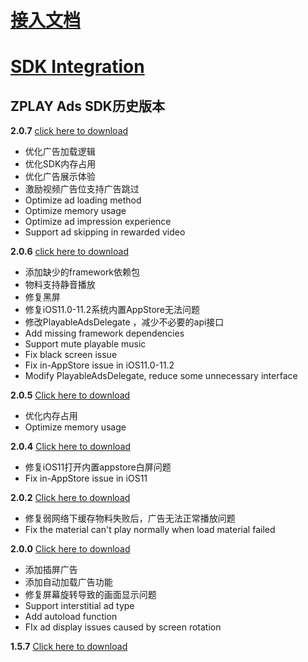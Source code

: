 # [接入文档](https://github.com/zplayads/PlayableAdsDemo-iOS/blob/master/README-CN.md)

# [SDK Integration](https://github.com/zplayads/PlayableAdsDemo-iOS/blob/master/README-EN.md)

## ZPLAY Ads SDK历史版本
**2.0.7** [click here to download](https://github.com/zplayads/PlayableAdsDemo-iOS/tree/2.0.7)

- 优化广告加载逻辑
- 优化SDK内存占用
- 优化广告展示体验
- 激励视频广告位支持广告跳过
- Optimize ad loading method
- Optimize memory usage
- Optimize ad impression experience
- Support ad skipping in rewarded video



**2.0.6** [click here to download](https://github.com/zplayads/PlayableAdsDemo-iOS/tree/2.0.6)
* 添加缺少的framework依赖包
* 物料支持静音播放
* 修复黑屏
* 修复iOS11.0-11.2系统内置AppStore无法问题
* 修改PlayableAdsDelegate ，减少不必要的api接口
* Add missing framework dependencies
* Support mute playable music
* Fix black screen issue
* Fix in-AppStore issue in iOS11.0-11.2
* Modify PlayableAdsDelegate, reduce some unnecessary interface

**2.0.5** [Click here to download](https://github.com/zplayads/PlayableAdsDemo-iOS/tree/2.0.5)
* 优化内存占用
* Optimize memory usage

**2.0.4** [Click here to download](https://github.com/zplayads/PlayableAdsDemo-iOS/tree/2.0.4)
* 修复iOS11打开内置appstore白屏问题
* Fix in-AppStore issue in iOS11


**2.0.2** [Click here to download](https://github.com/zplayads/PlayableAdsDemo-iOS/tree/2.0.2)
* 修复弱网络下缓存物料失败后，广告无法正常播放问题
* Fix the material can't play normally when load material failed

**2.0.0** [Click here to download](https://github.com/zplayads/PlayableAdsDemo-iOS/tree/2.0.0)
* 添加插屏广告
* 添加自动加载广告功能
* 修复屏幕旋转导致的画面显示问题
* Support interstitial ad type
* Add autoload function
* FIx ad display issues caused by screen rotation

**1.5.7** [Click here to download](https://github.com/zplayads/PlayableAdsDemo-iOS/tree/1.5.7)


